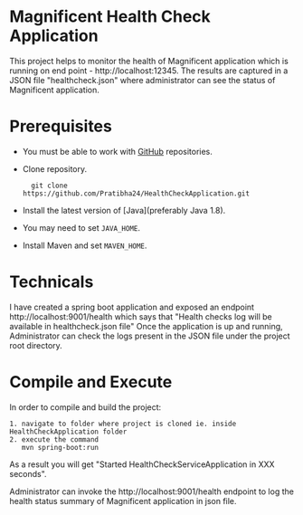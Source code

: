 # Magnificent Health Check Application

This project helps to monitor the health of Magnificent application which is running on end point -  http://localhost:12345. The results are captured in a JSON file "healthcheck.json" where administrator can see the status of Magnificent application.

# Prerequisites

* You must be able to work with [GitHub](https://help.github.com/articles/set-up-git) repositories.
* Clone repository.

        git clone https://github.com/Pratibha24/HealthCheckApplication.git
        
* Install the latest version of [Java](preferably Java 1.8).
* You may need to set `JAVA_HOME`.
* Install Maven and set `MAVEN_HOME`.

# Technicals

I have created a spring boot application and exposed an endpoint http://localhost:9001/health which says that "Health checks log will be available in healthcheck.json file"
Once the application is up and running, Administrator can check the logs present in the JSON file under the project root directory.

# Compile and Execute

In order to compile and build the project:
	
	1. navigate to folder where project is cloned ie. inside HealthCheckApplication folder
	2. execute the command
       mvn spring-boot:run
As a result you will get "Started HealthCheckServiceApplication in XXX seconds".

Administrator can invoke the http://localhost:9001/health endpoint to log the health status summary of Magnificent application in json file.


